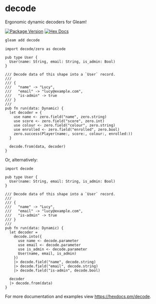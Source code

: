 # decode

Ergonomic dynamic decoders for Gleam!

[![Package Version](https://img.shields.io/hexpm/v/decode)](https://hex.pm/packages/decode)
[![Hex Docs](https://img.shields.io/badge/hex-docs-ffaff3)](https://hexdocs.pm/decode/)

```sh
gleam add decode
```
```gleam
import decode/zero as decode

pub type User {
  User(name: String, email: String, is_admin: Bool)
}

/// Decode data of this shape into a `User` record.
///
/// {
///   "name" -> "Lucy",
///   "email" -> "lucy@example.com",
///   "is-admin" -> true
/// }
///
pub fn run(data: Dynamic) {
  let decoder = {
    use name <- zero.field("name", zero.string)
    use score <- zero.field("score", zero.int)
    use colour <- zero.field("colour", zero.string)
    use enrolled <- zero.field("enrolled", zero.bool)
    zero.success(Player(name:, score:, colour:, enrolled:))
  }

  decode.from(data, decoder)
}
```
Or, alternatively:
```gleam
import decode

pub type User {
  User(name: String, email: String, is_admin: Bool)
}

/// Decode data of this shape into a `User` record.
///
/// {
///   "name" -> "Lucy",
///   "email" -> "lucy@example.com",
///   "is-admin" -> true
/// }
///
pub fn run(data: Dynamic) {
  let decoder =
    decode.into({
      use name <- decode.parameter
      use email <- decode.parameter
      use is_admin <- decode.parameter
      User(name, email, is_admin)
    })
    |> decode.field("name", decode.string)
    |> decode.field("email", decode.string)
    |> decode.field("is-admin", decode.bool)

  decoder
  |> decode.from(data)
}
```
For more documentation and examples view <https://hexdocs.pm/decode>.
